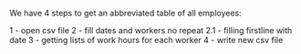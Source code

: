 We have 4 steps to get an abbreviated table of all employees:

1 - open csv file
2 - fill dates and workers no repeat
2.1 -  filling firstline with date
3 - getting lists of work hours for each worker
4 - write new csv file
